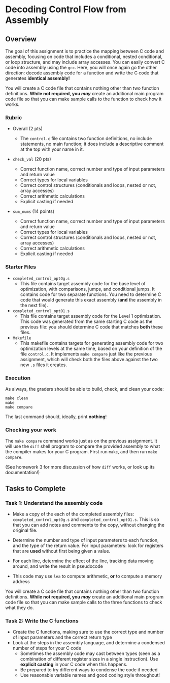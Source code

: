# Decoding Control Flow from Assembly

## Overview

The goal of this assignment is to practice the mapping between C code and 
assembly, focusing on code that includes a conditional, nested conditional,
or loop structure, and may include array accesses. You can easily convert 
C code into assembly using the `gcc`. Here, you will once again go the other 
direction: decode assembly code for a function and write the C code that generates
**identical assembly!**

You will create a C code file that contains nothing other than two function
definitions. **While not required, you _may_** create an additional main program code
file so that you can make sample calls to the function to check how it works.


### Rubric

* Overall (2 pts)
    - The `control.c` file contains two function definitions, no include statements,
    no main function; it does include a descriptive comment at the top with your name in it.

* `check_val` (20 pts)
    - Correct function name, correct number and type of input parameters and return value
    - Correct types for local variables
    - Correct control structures (conditionals and loops, nested or not, array accesses)
    - Correct arithmetic calculations
    - Explicit casting if needed

* `sum_nums` (14 points)
   - Correct function name, correct number and type of input parameters and return value
    - Correct types for local variables
    - Correct control structures (conditionals and loops, nested or not, array accesses)
    - Correct arithmetic calculations
    - Explicit casting if needed

### Starter Files

* `completed_control_optOg.s`
    - This file contains target assembly code for the base level of optimization,
    with comparisons, jumps, and conditional jumps. It contains code for two separate
    functions. You need to determine C code that would generate this exact assembly
    (**and** the assembly in the next file).
* `completed_control_optO1.s`
    - This file contains target assembly code for the Level 1 optimization.
    This code was generated from the same starting C code as the previous file:
    you should determine C code that matches **both** these files.
* `Makefile`
    - This makefile contains targets for generating assembly code for two
    optimization levels at the same time, based on your definition of the file 
    `control.c`. It implements `make compare` just like the previous assignment, which
    will check both the files above against the two new `.s` files it creates.

### Execution

As always, the graders should be able to build, check, and clean your code:

```
make clean
make
make compare
```

The last command should, ideally, print **nothing**!

### Checking your work

The `make compare` command works just as on the previous assignment. It will use
the `diff` shell program to compare the provided assembly to what the compiler
makes for your C program. First run `make`, and then run `make compare`. 

(See homework 3 for more discussion of how `diff` works, or look up its documentation!)

## Tasks to Complete

### Task 1: Understand the assembly code

- Make a copy of the each of the completed assembly files: `completed_control_optOg.s` and 
`completed_control_optO1.s`. This is so that you can add notes and comments to the 
copy, without changing the original file.

- Determine the number and type of input parameters to each function, and the
type of the return value. For input parameters: look for registers that are **used** without
first being given a value.
- For each line, determine the effect of the line, tracking data moving around, and 
write the result in pseudocode
- This code may use `lea` to compute arithmetic, **or** to compute a memory address

You will create a C code file that contains nothing other than two function 
definitions. **While not required, you _may_** create an additional main program code
file so that you can make sample calls to the three functions to check what they do.

### Task 2: Write the C functions

- Create the C functions, making sure to use the correct type and number of input
parameters and the correct return type
- Look at the steps in the assembly language, and determine a condensed number of steps
for your C code
    - Sometimes the assembly code may cast between types (seen as a combination of different
    register sizes in a single instruction). Use **explicit casting** in your C code
    when this happens.
    - Be prepared to try different ways to condense the code if needed
    - Use reasonable variable names and good coding style throughout!

